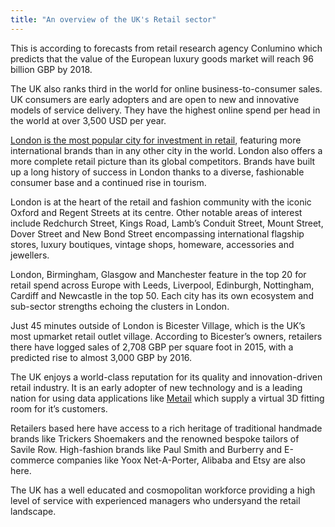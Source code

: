 ```yaml
---
title: "An overview of the UK's Retail sector"
---
```


This is according to forecasts from retail research agency Conlumino which predicts that the value of the European luxury goods market will reach 96 billion GBP by 2018.  

The UK also ranks third in the world for online business-to-consumer sales. UK consumers are early adopters and are open to new and innovative models of service delivery. They have the highest online spend per head in the world at over 3,500 USD per year.

[London is the most popular city for investment in retail](http://www.jll.com/services/industries/retail/destination-retail), featuring more international brands than in any other city in the world.  London also offers a more complete retail picture than its global competitors. Brands have built up a long history of success in London thanks to a diverse, fashionable consumer base and a continued rise in tourism.

London is at the heart of the retail and fashion community with the iconic Oxford and Regent Streets at its centre.  Other notable areas of interest include Redchurch Street, Kings Road, Lamb’s Conduit Street, Mount Street, Dover Street and New Bond Street encompassing international flagship stores, luxury boutiques, vintage shops, homeware, accessories and jewellers.

London, Birmingham, Glasgow and Manchester feature in the top 20 for retail spend across Europe with Leeds, Liverpool, Edinburgh, Nottingham, Cardiff and Newcastle in the top 50. Each city has its own ecosystem and sub-sector strengths echoing the clusters in London.

Just 45 minutes outside of London is Bicester Village, which is the UK’s most upmarket retail outlet village. According to Bicester’s owners, retailers there have logged sales of 2,708 GBP per square foot in 2015, with a predicted rise to almost 3,000 GBP by 2016.
 
The UK enjoys a world-class reputation for its quality and innovation-driven retail industry.  It is an early adopter of new technology and is a leading nation for using data applications like [Metail](http://www.metail.com/) which supply a virtual 3D fitting room for it’s customers.
 
Retailers based here have access to a rich heritage of traditional handmade brands like Trickers Shoemakers and the renowned bespoke tailors of Savile Row.  High-fashion brands like Paul Smith and Burberry and E-commerce companies like Yoox Net-A-Porter, Alibaba and Etsy are also here.

The UK has a well educated and cosmopolitan workforce providing a high level of service with experienced managers who undersyand the retail landscape. 
